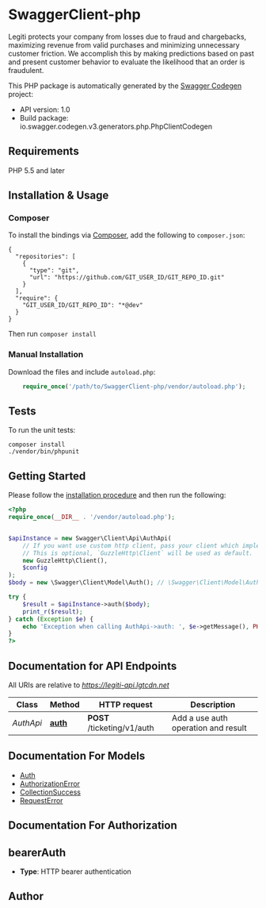 # SwaggerClient-php
Legiti protects your company from losses due to fraud and chargebacks, maximizing revenue from valid purchases and minimizing unnecessary customer friction. We accomplish this by making predictions based on past and present customer behavior to evaluate the likelihood that an order is fraudulent.

This PHP package is automatically generated by the [Swagger Codegen](https://github.com/swagger-api/swagger-codegen) project:

- API version: 1.0
- Build package: io.swagger.codegen.v3.generators.php.PhpClientCodegen

## Requirements

PHP 5.5 and later

## Installation & Usage
### Composer

To install the bindings via [Composer](http://getcomposer.org/), add the following to `composer.json`:

```
{
  "repositories": [
    {
      "type": "git",
      "url": "https://github.com/GIT_USER_ID/GIT_REPO_ID.git"
    }
  ],
  "require": {
    "GIT_USER_ID/GIT_REPO_ID": "*@dev"
  }
}
```

Then run `composer install`

### Manual Installation

Download the files and include `autoload.php`:

```php
    require_once('/path/to/SwaggerClient-php/vendor/autoload.php');
```

## Tests

To run the unit tests:

```
composer install
./vendor/bin/phpunit
```

## Getting Started

Please follow the [installation procedure](#installation--usage) and then run the following:

```php
<?php
require_once(__DIR__ . '/vendor/autoload.php');


$apiInstance = new Swagger\Client\Api\AuthApi(
    // If you want use custom http client, pass your client which implements `GuzzleHttp\ClientInterface`.
    // This is optional, `GuzzleHttp\Client` will be used as default.
    new GuzzleHttp\Client(),
    $config
);
$body = new \Swagger\Client\Model\Auth(); // \Swagger\Client\Model\Auth | 

try {
    $result = $apiInstance->auth($body);
    print_r($result);
} catch (Exception $e) {
    echo 'Exception when calling AuthApi->auth: ', $e->getMessage(), PHP_EOL;
}
?>
```

## Documentation for API Endpoints

All URIs are relative to *https://legiti-api.lgtcdn.net*

Class | Method | HTTP request | Description
------------ | ------------- | ------------- | -------------
*AuthApi* | [**auth**](docs/Api/AuthApi.md#auth) | **POST** /ticketing/v1/auth | Add a use auth operation and result

## Documentation For Models

 - [Auth](docs/Model/Auth.md)
 - [AuthorizationError](docs/Model/AuthorizationError.md)
 - [CollectionSuccess](docs/Model/CollectionSuccess.md)
 - [RequestError](docs/Model/RequestError.md)

## Documentation For Authorization


## bearerAuth

- **Type**: HTTP bearer authentication


## Author



